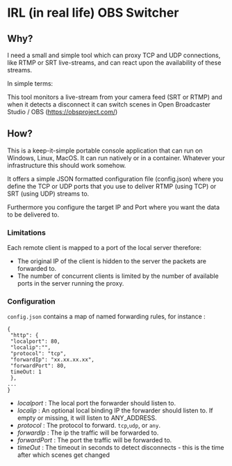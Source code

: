 # IRL (in real life) OBS Switcher

## Why? 
I need a small and simple tool which can proxy TCP and UDP connections, like RTMP or SRT live-streams, and can react upon the availability of these streams.

In simple terms:

This tool monitors a live-stream from your camera feed (SRT or RTMP) and when it detects a disconnect it can switch scenes in Open Broadcaster Studio / OBS (https://obsproject.com/)

## How?
This is a keep-it-simple portable console application that can run on Windows, Linux, MacOS. It can run natively or in a container. Whatever your infrastructure this should work somehow.

It offers a simple JSON formatted configuration file (config.json) where you define the TCP or UDP ports that you use to deliver RTMP (using TCP) or SRT (using UDP) streams to. 

Furthermore you configure the target IP and Port where you want the data to be delivered to.

### Limitations
Each remote client is mapped to a port of the local server therefore:
- The original IP of the client is hidden to the server the packets are forwarded to.
- The number of concurrent clients is limited by the number of available ports in the server running the proxy.

### Configuration
`config.json` contains a map of named forwarding rules, for instance :

    {
     "http": {
     "localport": 80,
     "localip":"",
     "protocol": "tcp",
     "forwardIp": "xx.xx.xx.xx",
     "forwardPort": 80,
     timeOut: 1
     },
    ...
    }

- *localport* : The local port the forwarder should listen to.
- *localip* : An optional local binding IP the forwarder should listen to. If empty or missing, it will listen to ANY_ADDRESS.
- *protocol* : The protocol to forward. `tcp`,`udp`, or `any`.
- *forwardIp* : The ip the traffic will be forwarded to.
- *forwardPort* : The port the traffic will be forwarded to.
- *timeOut* : The timeout in seconds to detect disconnects - this is the time after which scenes get changed
